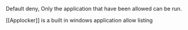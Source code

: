 Default deny, 
Only the application that have been allowed can be run. 

[[Applocker]] is a built in windows application allow listing